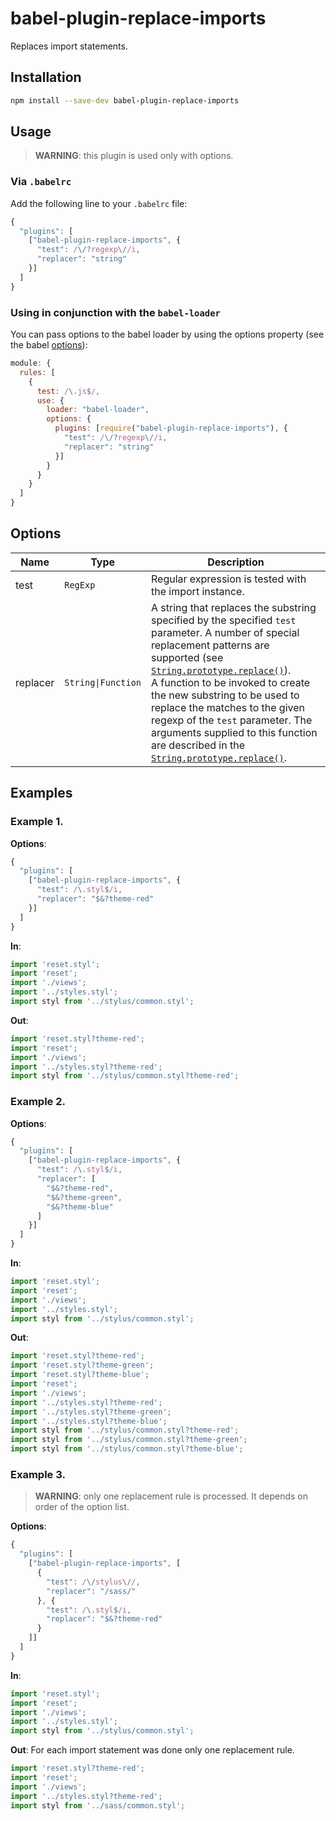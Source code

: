 # babel-plugin-replace-imports
Replaces import statements.

## Installation
```bash
npm install --save-dev babel-plugin-replace-imports
```

## Usage
> **WARNING**: this plugin is used only with options.

### Via `.babelrc`
Add the following line to your `.babelrc` file:
```javascript
{
  "plugins": [
    ["babel-plugin-replace-imports", {
      "test": /\/?regexp\//i,
      "replacer": "string"
    }]
  ]
}
```

### Using in conjunction with the `babel-loader`
You can pass options to the babel loader by using the options property (see the babel [options](https://webpack.js.org/configuration/module/#rule-options-rule-query)):
```javascript
module: {
  rules: [
    {
      test: /\.js$/,
      use: {
        loader: "babel-loader",
        options: {
          plugins: [require("babel-plugin-replace-imports"), {
            "test": /\/?regexp\//i,
            "replacer": "string"
          }]
        }
      }
    }
  ]
}
```

## Options
Name     | Type               | Description |
-------- | ------------------ | --- |
test     | `RegExp`           | Regular expression is tested with the import instance. |
replacer | `String\|Function` | A string that replaces the substring specified by the specified `test` parameter. A number of special replacement patterns are supported (see [`String.prototype.replace()`](https://developer.mozilla.org/en-US/docs/Web/JavaScript/Reference/Global_Objects/String/replace#Specifying_a_string_as_a_parameter)). <br/> A function to be invoked to create the new substring to be used to replace the matches to the given regexp of the `test` parameter. The arguments supplied to this function are described in the [`String.prototype.replace()`](https://developer.mozilla.org/en-US/docs/Web/JavaScript/Reference/Global_Objects/String/replace#Specifying_a_function_as_a_parameter). |

## Examples
### Example 1.
**Options**:
```javascript
{
  "plugins": [
    ["babel-plugin-replace-imports", {
      "test": /\.styl$/i,
      "replacer": "$&?theme-red"
    }]
  ]
}
```
**In**:
```javascript
import 'reset.styl';
import 'reset';
import './views';
import '../styles.styl';
import styl from '../stylus/common.styl';
```
**Out**:
```javascript
import 'reset.styl?theme-red';
import 'reset';
import './views';
import '../styles.styl?theme-red';
import styl from '../stylus/common.styl?theme-red';
```
### Example 2.
**Options**:
```javascript
{
  "plugins": [
    ["babel-plugin-replace-imports", {
      "test": /\.styl$/i,
      "replacer": [
        "$&?theme-red",
        "$&?theme-green",
        "$&?theme-blue"
      ]
    }]
  ]
}
```
**In**:
```javascript
import 'reset.styl';
import 'reset';
import './views';
import '../styles.styl';
import styl from '../stylus/common.styl';
```
**Out**:
```javascript
import 'reset.styl?theme-red';
import 'reset.styl?theme-green';
import 'reset.styl?theme-blue';
import 'reset';
import './views';
import '../styles.styl?theme-red';
import '../styles.styl?theme-green';
import '../styles.styl?theme-blue';
import styl from '../stylus/common.styl?theme-red';
import styl from '../stylus/common.styl?theme-green';
import styl from '../stylus/common.styl?theme-blue';
```
### Example 3.
> **WARNING**: only one replacement rule is processed. It depends on order of the option list.

**Options**:
```javascript
{
  "plugins": [
    ["babel-plugin-replace-imports", [
      {
        "test": /\/stylus\//,
        "replacer": "/sass/"
      }, {
        "test": /\.styl$/i,
        "replacer": "$&?theme-red"
      }
    ]]
  ]
}
```
**In**:
```javascript
import 'reset.styl';
import 'reset';
import './views';
import '../styles.styl';
import styl from '../stylus/common.styl';
```
**Out**:
For each import statement was done only one replacement rule.
```javascript
import 'reset.styl?theme-red';
import 'reset';
import './views';
import '../styles.styl?theme-red';
import styl from '../sass/common.styl';
```
